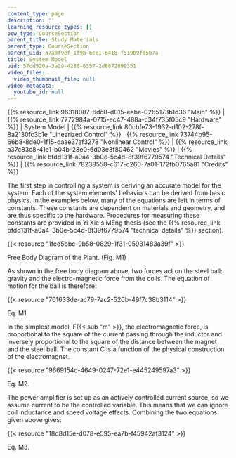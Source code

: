 ```yaml
---
content_type: page
description: ''
learning_resource_types: []
ocw_type: CourseSection
parent_title: Study Materials
parent_type: CourseSection
parent_uid: a7a8f9ef-1f9b-6ce1-6418-f519b9fd5b7a
title: System Model
uid: 57dd520a-3a29-4286-6357-2d8872899351
video_files:
  video_thumbnail_file: null
video_metadata:
  youtube_id: null
---
```


{{% resource_link 96318087-6dc8-d015-eabe-0265173b1d36 "Main" %}} | {{% resource_link 7772984a-0715-ec47-488a-c34f735f05c9 "Hardware" %}} | System Model | {{% resource_link 80cbfe73-1932-d102-278f-8a2130fc3b1e "Linearized Control" %}} | {{% resource_link 73744b95-66b8-8de0-1f15-daae37af3278 "Nonlinear Control" %}} | {{% resource_link a37c83c8-41e1-b04b-28e0-6d03e3f80462 "Movies" %}} | {{% resource_link bfdd131f-a0a4-3b0e-5c4d-8f39f6779574 "Technical Details" %}} | {{% resource_link 78238558-c617-c260-7a01-172fb0765a81 "Credits" %}}

The first step in controlling a system is deriving an accurate model for the system. Each of the system elements' behaviors can be derived from basic physics. In the examples below, many of the equations are left in terms of constants. These constants are dependent on materials and geometry, and are thus specific to the hardware. Procedures for measuring these constants are provided in Yi Xie's MEng thesis (see the {{% resource_link bfdd131f-a0a4-3b0e-5c4d-8f39f6779574 "technical details" %}} section).

{{< resource "1fed5bbc-9b58-0829-1f31-05931483a39f" >}}

Free Body Diagram of the Plant. (Fig. M1)

As shown in the free body diagram above, two forces act on the steel ball: gravity and the electro-magnetic force from the coils. The equation of motion for the ball is therefore:

{{< resource "701633de-ac79-7ac2-520b-49f7c38b3114" >}}

Eq. M1.

In the simplest model, F{{< sub "m" >}}, the electromagnetic force, is proportional to the square of the current passing through the inductor and inversely proportional to the square of the distance between the magnet and the steel ball. The constant C is a function of the physical construction of the electromagnet.

{{< resource "9669154c-4649-0247-72e1-e445249597a3" >}}

Eq. M2.

The power amplifier is set up as an actively controlled current source, so we assume current to be the controlled variable. This means that we can ignore coil inductance and speed voltage effects. Combining the two equations given above gives:

{{< resource "18d8d15e-d078-e595-ea7b-f45942af3124" >}}

Eq. M3.